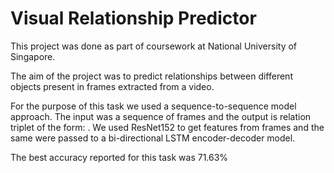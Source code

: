 # Visual Relationship Predictor
This project was done as part of coursework at National University of Singapore.

The aim of the project was to predict relationships between different objects present in frames extracted from a video. 

For the purpose of this task we used a sequence-to-sequence model approach. The input was a sequence of frames and the output is relation triplet of the form: <object1-relationship-object2>.
We used ResNet152 to get features from frames and the same were passed to a bi-directional LSTM encoder-decoder model.

The best accuracy reported for this task was 71.63%
